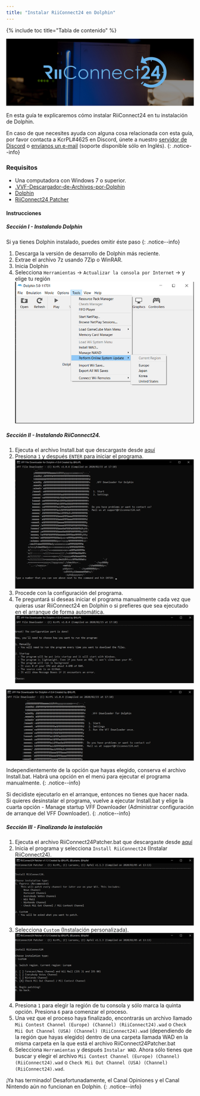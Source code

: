 ```yaml
---
title: "Instalar RiiConnect24 en Dolphin"
---
```


{% include toc title="Tabla de contenido" %}

![Logotipo de RiiConnect24](/images/WiiRC24Logo.jpg)

En esta guía te explicaremos cómo instalar RiiConnect24 en tu instalación de Dolphin.

En caso de que necesites ayuda con alguna cosa relacionada con esta guía, por favor contacta a KcrPL#4625 en Discord, únete a nuestro [servidor de Discord](https://discord.gg/b4Y7jfD) o [envíanos un e-mail](mailto:support@riiconnect24.net) (soporte disponible sólo en Inglés).
{: .notice--info}

### Requisitos
* Una computadora con Windows 7 o superior.
* [.VVF-Descargador-de-Archivos-por-Dolphin](https://github.com/RiiConnect24/.VFF-File-Downloader-for-Dolphin/releases)
* [Dolphin](https://dolphin-emu.org/download/)
* [RiiConnect24 Patcher](https://github.com/RiiConnect24/RiiConnect24-Patcher/releases)

#### Instrucciones

##### Sección I - Instalando Dolphin

Si ya tienes Dolphin instalado, puedes omitir éste paso
{: .notice--info}

1. Descarga la versión de desarrollo de Dolphin más reciente.
2. Extrae el archivo 7z usando 7Zip o WinRAR.
3. Inicia Dolphin
4. Selecciona `Herramientas` -> `Actualizar la consola por Internet` -> y elige tu región ![Actualizar la consola por Internet](/images/Dolphin_RC24/1.jpg)

##### Sección II - Instalando RiiConnect24.

1. Ejecuta el archivo Install.bat que descargaste desde [aquí](https://github.com/RiiConnect24/.VFF-File-Downloader-for-Dolphin/releases)
2. Presiona `1` y después `ENTER` para iniciar el programa. ![Menú principal](/images/Dolphin_RC24/2.jpg)
3. Procede con la configuración del programa.
4. Te preguntará si deseas iniciar el programa manualmente cada vez que quieras usar RiiConnect24 en Dolphin o si prefieres que sea ejecutado en el arranque de forma automática. ![Elige cómo quieres iniciar el programa](/images/Dolphin_RC24/3.jpg)

![Run once (Ejecutar una vez)](/images/Dolphin_RC24/4.jpg)

Independientemente de la opción que hayas elegido, conserva el archivo Install.bat. Habrá una opción en el menú para ejecutar el programa manualmente.
{: .notice--info}

Si decidiste ejecutarlo en el arranque, entonces no tienes que hacer nada. Si quieres desinstalar el programa, vuelve a ejecutar Install.bat y elige la cuarta opción - Manage startup VFF Downloader (Administrar configuración de arranque del VFF Downloader).
{: .notice--info}

##### Sección III - Finalizando la instalación

1. Ejecuta el archivo RiiConnect24Patcher.bat que descargaste desde [aquí](https://github.com/RiiConnect24/RiiConnect24-Patcher/releases)
2. Inicia el programa y selecciona `Install RiiConnect24` (Instalar RiiConnect24). ![Selecciona Custom](/images/Dolphin_RC24/5.jpg)
3. Selecciona `Custom` (Instalación personalizada). ![Selecciona <code>Check Mii Out Channel</code> (Canal Miirame)](/images/Dolphin_RC24/6.jpg)
4. Presiona `1` para elegir la región de tu consola y sólo marca la quinta opción. Presiona `6` para comenzar el proceso.
5. Una vez que el proceso haya finalizado, encontrarás un archivo llamado `Mii Contest Channel (Europe) (Channel) (RiiConnect24).wad` o `Check Mii Out Channel (USA) (Channel) (RiiConnect24).wad` (dependiendo de la región que hayas elegido) dentro de una carpeta llamada WAD en la misma carpeta en la que está el archivo RiiConnect24Patcher.bat
6. Selecciona `Herramientas` y después `Instalar WAD`. Ahora sólo tienes que buscar y elegir el archivo `Mii Contest Channel (Europe) (Channel) (RiiConnect24).wad` o `Check Mii Out Channel (USA) (Channel) (RiiConnect24).wad`.

¡Ya has terminado! Desafortunadamente, el Canal Opiniones y el Canal Nintendo aún no funcionan en Dolphin.
{: .notice--info}
